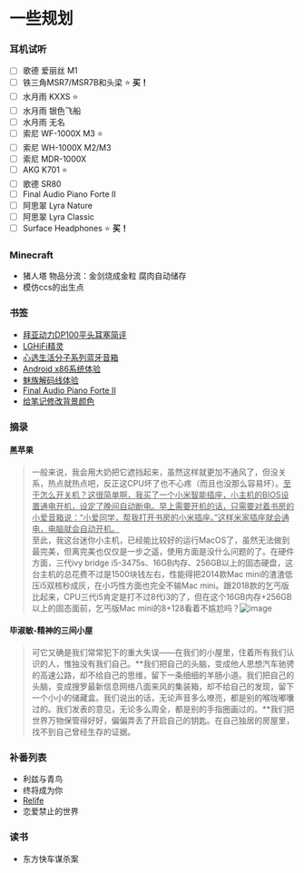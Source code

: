 # **一些规划**
### 耳机试听
- [ ] 歌德 爱丽丝 M1
- [ ] 铁三角MSR7/MSR7B和头梁  ⭐     **买！**
- [ ] 水月雨 KXXS  ⭐
- [ ] 水月雨 银色飞船
- [ ] 水月雨 无名
- [ ] 索尼 WF-1000X M3  ⭐
- [ ] 索尼 WH-1000X M2/M3
- [ ] 索尼 MDR-1000X
- [ ] AKG K701  ⭐
- [ ] 歌德 SR80
- [ ] Final Audio Piano Forte II
- [ ] 阿思翠 Lyra Nature
- [ ] 阿思翠 Lyra Classic
- [ ]  Surface Headphones  ⭐    **买！**

### Minecraft

- 猪人塔 物品分流：金剑烧成金粒 腐肉自动储存
- 模仿ccs的出生点


### 书签
- [拜亚动力DP100平头耳塞简评](https://post.smzdm.com/p/687265/)
- [LGHiFi精灵](https://post.smzdm.com/p/amm0zrlp/)
- [心选生活分子系列蓝牙音箱](https://post.smzdm.com/p/ag89wl7m/)
- [Android x86系统体验](https://post.smzdm.com/p/aek86d84/)
- [魅族解码线体验](https://post.smzdm.com/p/akmrzmp9/)
- [Final Audio Piano Forte II](https://post.smzdm.com/p/504527/)
- [给笔记修改背景颜色](http://tieba.baidu.com/p/4977972129)

### **摘录**
#### **黑苹果**
> 一般来说，我会用大奶把它遮挡起来，虽然这样就更加不通风了，但没关系，热点就热点吧，反正这CPU坏了也不心疼（而且也没那么容易坏）。<u>至于怎么开关机？这很简单啊，我买了一个小米智能插座，小主机的BIOS设置通电开机，设定了晚间自动断电。早上需要开机的话，只需要对着书房的小爱音箱说：“小爱同学，帮我打开书房的小米插座。”这样米家插座就会通电，电脑就会自动开机。</u>      
> 至此，我这台迷你小主机，已经能比较好的运行MacOS了，虽然无法做到最完美，但离完美也仅仅是一步之遥，使用方面是没什么问题的了。在硬件方面，三代ivy bridge i5-3475s、16GB内存、256GB以上的固态硬盘，这台主机的总花费不过是1500块钱左右，性能得把2014款Mac mini的渣渣低压i5双核秒成灰，在小巧性方面也完全不输Mac mini。跟2018款的乞丐版比起来，CPU三代i5肯定是打不过8代i3的了，但在这个16GB内存+256GB以上的固态面前，乞丐版Mac mini的8+128看着不尴尬吗？![image](https://pic1.zhimg.com/80/v2-98b02488f9b6c08de60e56d6d02db018_hd.jpg)

#### **毕淑敏-精神的三间小屋**
> 可它又确是我们常常犯下的重大失误——在我们的小屋里，住着所有我们认识的人，惟独没有我们自己。**我们把自己的头脑，变成他人思想汽车驰骋的高速公路，却不给自己的思维，留下一条细细的羊肠小道。我们把自己的头脑，变成搜罗最新信息网络八面来风的集装箱，却不给自己的发现，留下一个小小的储藏盒。我们说出的话，无论声音多么嘹亮，都是别的喉咙嘟囔过的。我们发表的意见，无论多么周全，都是别的手指圈画过的。**我们把世界万物保管得好好，偏偏弄丢了开启自己的钥匙。在自己独居的房屋里，找不到自己曾经生存的证据。

### 补番列表
- 利兹与青鸟
- 终将成为你
- [Relife](https://www.bilibili.com/bangumi/media/md79372/?from=search&seid=7053170075651008126)
- 恋爱禁止的世界

### 读书
- 东方快车谋杀案